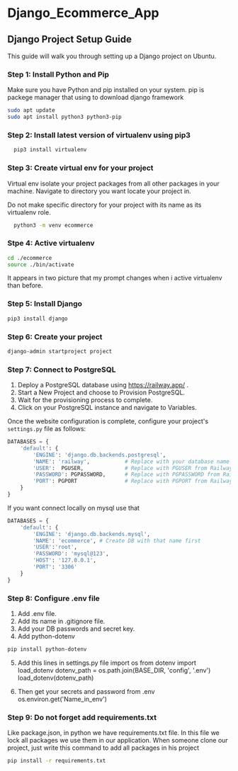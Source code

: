 # Django_Ecommerce_App

## Django Project Setup Guide

This guide will walk you through setting up a Django project on Ubuntu.

### Step 1: Install Python and Pip

Make sure you have Python and pip installed on your system.
pip is packege manager that using to download django framework

```bash
sudo apt update
sudo apt install python3 python3-pip
```

### Step 2: Install latest version of virtualenv using pip3

```bash
  pip3 install virtualenv
```


### Step 3: Create virtual env for your project
Virtual env isolate your project packages from all other packages in your machine.
Navigate to directory you want locate your project in. 

Do not make specific directory for your project with its name as its virtualenv role.

```bash
  python3 -m venv ecommerce
```


### Stpe 4: Active virtualenv 

```bash
cd ./ecommerce
source ./bin/activate
```
It appears in two picture that my prompt changes when i active virtualenv than before. 


### Step 5: Install Django

```bash
pip3 install django
```

### Step 6: Create your project

```bash
django-admin startproject project
```

### Step 7: Connect to PostgreSQL

1. Deploy a PostgreSQL database using https://railway.app/ .
2. Start a New Project and choose to Provision PostgreSQL.
3. Wait for the provisioning process to complete.
4. Click on your PostgreSQL instance and navigate to Variables.

Once the website configuration is complete, configure your project's `settings.py` file as follows:

```python
DATABASES = {
    'default': {
        'ENGINE': 'django.db.backends.postgresql',
        'NAME': 'railway',           # Replace with your database name
        'USER':  PGUSER,             # Replace with PGUSER from Railway Variables
        'PASSWORD': PGPASSWORD,      # Replace with PGPASSWORD from Railway Variables
        'PORT': PGPORT               # Replace with PGPORT from Railway Variables
    }
}
```

If you want connect locally on mysql use that

```python
DATABASES = {
    'default': {
        'ENGINE': 'django.db.backends.mysql',
        'NAME': 'ecommerce', # Create DB with that name first
        'USER':'root',
        'PASSWORD': 'mysql@123',
        'HOST': '127.0.0.1',
        'PORT': '3306'
    }
}
```
### Step 8: Configure .env file 

1. Add .env file. 
2. Add its name in .gitignore file.
3. Add your DB passwords and secret key.
4. Add python-dotenv
```bash
pip install python-dotenv
```
5. Add this lines in settings.py file
  import os
  from dotenv import load_dotenv
  dotenv_path = os.path.join(BASE_DIR, 'config', '.env')
  load_dotenv(dotenv_path)

6. Then get your secrets and password from .env
os.environ.get('Name_in_env')

### Step 9: Do not forget add requirements.txt

Like package.json, in python we have requirements.txt file.
In this file we lock all packages we use them in our application.
When someone clone our project, just write this command to add all packages in his project

```bash
pip install -r requirements.txt
```

